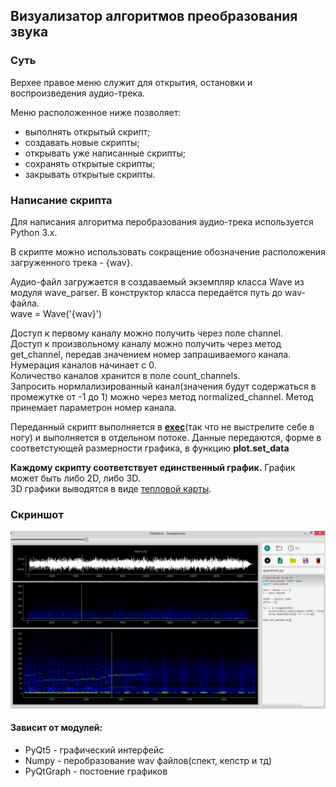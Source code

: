 <h2>Визуализатор алгоритмов преобразования звука</h2>

<h3>Суть</h3>
<p>Верхее правое меню служит для открытия, остановки и воспроизведения аудио-трека.</p>

<p>Меню расположенное ниже позволяет:
  <ul> 
    <li>выполнять открытый скрипт;</li>
    <li>создавать новые скрипты;</li>
    <li>открывать уже написанные скрипты;</li>
    <li>сохранять открытые скрипты;</li>
    <li>закрывать открытые скрипты.</li>
  </ul>
</p>
<h3>Написание скрипта</h3>
<p>Для написания алгоритма перобразования аудио-трека используется Python 3.x.</p>
<p>В скрипте можно использовать сокращение обозначение расположения загруженного трека - {wav}.</p>

<p>Аудио-файл загружается в создаваемый экземпляр класса Wave из модуля wave_parser. В конструктор класса передаётся путь до wav-файла.<br>
wave = Wave('{wav}')</p>

<p>Доступ к первому каналу можно получить через поле channel.<br>
Доступ к произвольному каналу можно получить через метод get_channel, передав значением номер запрашиваемого канала. Нумерация каналов начинает с 0.<br>
Количество каналов хранится в поле count_channels.<br>
Запросить нормлализированный канал(значения будут содержаться в промежутке от -1 до 1) можно через метод normalized_channel. Метод принемает параметрон номер канала.</p>

Переданный скрипт выполняется в <b><a href="https://docs.python.org/3/library/functions.html#exec">exec</a></b>(так что не выстрелите себе в ногу) и выполняется в отдельном потоке. 
Данные передаются, форме в соответстующей размерности графика, в функцию <b>plot.set_data</b>

<p><b>Каждому скрипту соответствует единственный график.</b> График может быть либо 2D, либо 3D.<br>
3D графики выводятся в виде <a href="https://en.wikipedia.org/wiki/Heat_map">тепловой карты</a>.</p>
<h3>Скриншот</h3><img src="screenshot.png">

<h4>Зависит от модулей:</h4>
<ul>
 <li>PyQt5 - графический интерфейс</li>
 <li>Numpy - перобразование wav файлов(спект, кепстр и тд)</li>
 <li>PyQtGraph - постоение графиков</li>
</ul>
